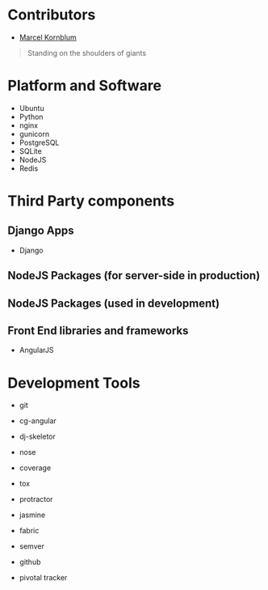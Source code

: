 # Contributors

- [Marcel Kornblum](https://github.com/marcelkornblum)

> Standing on the shoulders of giants

# Platform and Software

- Ubuntu
- Python
- nginx
- gunicorn
- PostgreSQL
- SQLite
- NodeJS
- Redis

# Third Party components

## Django Apps

- Django

## NodeJS Packages (for server-side in production)

## NodeJS Packages (used in development)

## Front End libraries and frameworks

- AngularJS

# Development Tools

- git
- cg-angular
- dj-skeletor
- nose
- coverage
- tox
- protractor
- jasmine
- fabric

- semver
- github
- pivotal tracker